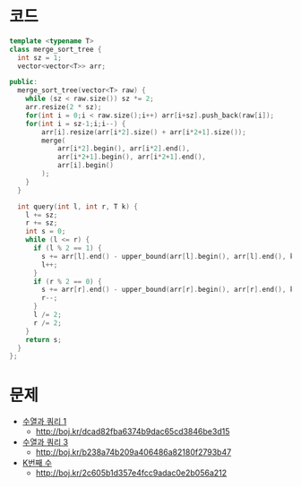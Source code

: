 # 코드
```cpp
template <typename T>
class merge_sort_tree {
  int sz = 1;
  vector<vector<T>> arr;

public:
  merge_sort_tree(vector<T> raw) {
    while (sz < raw.size()) sz *= 2;
    arr.resize(2 * sz);
    for(int i = 0;i < raw.size();i++) arr[i+sz].push_back(raw[i]);
    for(int i = sz-1;i;i--) {
        arr[i].resize(arr[i*2].size() + arr[i*2+1].size());
        merge(
            arr[i*2].begin(), arr[i*2].end(),
            arr[i*2+1].begin(), arr[i*2+1].end(),
            arr[i].begin()
        );
    }
  }

  int query(int l, int r, T k) {
    l += sz;
    r += sz;
    int s = 0;
    while (l <= r) {
      if (l % 2 == 1) {
        s += arr[l].end() - upper_bound(arr[l].begin(), arr[l].end(), k);
        l++;
      }
      if (r % 2 == 0) {
        s += arr[r].end() - upper_bound(arr[r].begin(), arr[r].end(), k);
        r--;
      }
      l /= 2;
      r /= 2;
    }
    return s;
  }
};
```

# 문제
* [수열과 쿼리 1](https://boj.kr/13537)
  * http://boj.kr/dcad82fba6374b9dac65cd3846be3d15
* [수열과 쿼리 3](https://boj.kr/13544)
  * http://boj.kr/b238a74b209a406486a82180f2793b47
* [K번째 수](https://boj.kr/7469)
  * http://boj.kr/2c605b1d357e4fcc9adac0e2b056a212